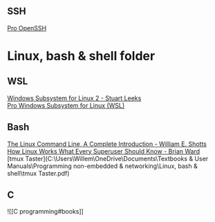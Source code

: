 ## SSH
[Pro OpenSSH](file:///C:/Users/Willem/OneDrive/Documents/Textbooks%20&%20User%20Manuals/Programming%20non-embedded%20&%20networking/Pro%20OpenSSH.pdf)

# Linux, bash & shell folder
## WSL
[Windows Subsystem for Linux 2 - Stuart Leeks](file:///C:/Users/Willem/OneDrive/Documents/Textbooks%20&%20User%20Manuals/Programming%20non-embedded%20&%20networking/Linux,%20bash%20&%20shell/Windows%20Subsystem%20for%20Linux%202%20-%20Stuart%20Leeks.pdf)  
[Pro Windows Subsystem for Linux (WSL)](file:///C:/Users/Willem/OneDrive/Documents/Textbooks%20&%20User%20Manuals/Programming%20non-embedded%20&%20networking/Linux,%20bash%20&%20shell/Pro%20Windows%20Subsystem%20for%20Linux%20(WSL).pdf)

## Bash
[The Linux Command Line, A Complete Introduction - William E. Shotts](file:///C:/Users/Willem/OneDrive/Documents/Textbooks%20&%20User%20Manuals/Programming%20non-embedded%20&%20networking/Linux,%20bash%20&%20shell/The%20Linux%20Command%20Line,%20A%20Complete%20Introduction%20-%20William%20E.%20Shotts.pdf)  
[How Linux Works What Every Superuser Should Know - Brian Ward](file:///C:/Users/Willem/OneDrive/Documents/Textbooks%20&%20User%20Manuals/Programming%20non-embedded%20&%20networking/Linux,%20bash%20&%20shell/How%20Linux%20Works%20What%20Every%20Superuser%20Should%20Know%20-%20Brian%20Ward.pdf)  
[tmux Taster](C:\Users\Willem\OneDrive\Documents\Textbooks & User Manuals\Programming non-embedded & networking\Linux, bash & shell\tmux Taster.pdf)  

## C
![[C programming#books]]

[]()
[]()
[]()